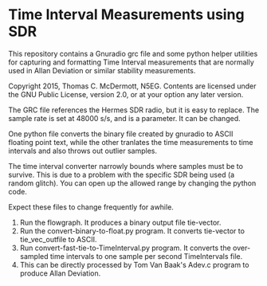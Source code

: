 Time Interval Measurements using SDR
====================================

This repository contains a Gnuradio grc file
and some python helper utilities for capturing
and formatting Time Interval measurements that
are normally used in Allan Deviation or similar
stability measurements.


Copyright 2015, Thomas C. McDermott, N5EG.
Contents are licensed under the GNU Public License,
version 2.0, or at your option any later version.


The GRC file references the Hermes SDR radio,
but it is easy to replace. The sample rate is set
at 48000 s/s, and is a parameter. It can be changed.

One python file converts the binary file created
by gnuradio to ASCII floating point text, while the
other tranlates the time measurements to time
intervals and also throws out outlier samples.

The time interval converter narrowly bounds where
samples must be to survive. This is due to a problem
with the specific SDR being used (a random glitch).
You can open up the allowed range by changing the
python code.

Expect these files to change frequently for awhile.

1. Run the flowgraph. It produces a binary output file
tie-vector.
2. Run the convert-binary-to-float.py program. It
converts tie-vector to tie_vec_outfile to ASCII.
3. Run convert-fast-tie-to-TimeInterval.py program.
It converts the over-sampled time intervals to one
sample per second TimeIntervals file.
4. This can be directly processed by Tom Van Baak's
Adev.c program to produce Allan Deviation.

